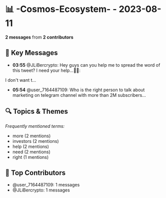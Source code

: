 # 📊 -Cosmos-Ecosystem- - 2023-08-11
**2 messages** from **2 contributors**

## 💬 Key Messages
- **03:55** @JLiBercrypto: Hey guys can you help me to spread the word of this tweet? I need your help...🥺🙏:

I don't want t...
- **05:54** @user_7164487109: Who is the right person to talk about marketing on telegram channel with more than 2M subscribers...

## 🔍 Topics & Themes
*Frequently mentioned terms:*
- more (2 mentions)
- investors (2 mentions)
- help (2 mentions)
- need (2 mentions)
- right (1 mentions)

## 👥 Top Contributors
- @user_7164487109: 1 messages
- @JLiBercrypto: 1 messages